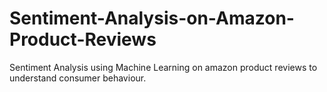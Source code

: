# Sentiment-Analysis-on-Amazon-Product-Reviews
Sentiment Analysis using Machine Learning on amazon product reviews to understand consumer behaviour.
